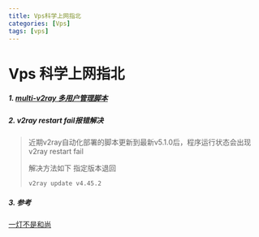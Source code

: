 ```yaml
---
title: Vps科学上网指北
categories: [Vps]
tags: [vps]
---
```


# Vps 科学上网指北

##### 1. [multi-v2ray 多用户管理脚本](https://github.com/Jrohy/multi-v2ray)

##### 2. v2ray restart fail报错解决

> 近期v2ray自动化部署的脚本更新到最新v5.1.0后，程序运行状态会出现v2ray restart fail
>
> 解决方法如下 指定版本退回
>
> ```shell
> v2ray update v4.45.2
> ```
>
> 

##### 3. 参考

[一灯不是和尚](https://iyideng.net/black-technology/cgfw/vless-one-click-script-building-and-using-tutorial.html)
